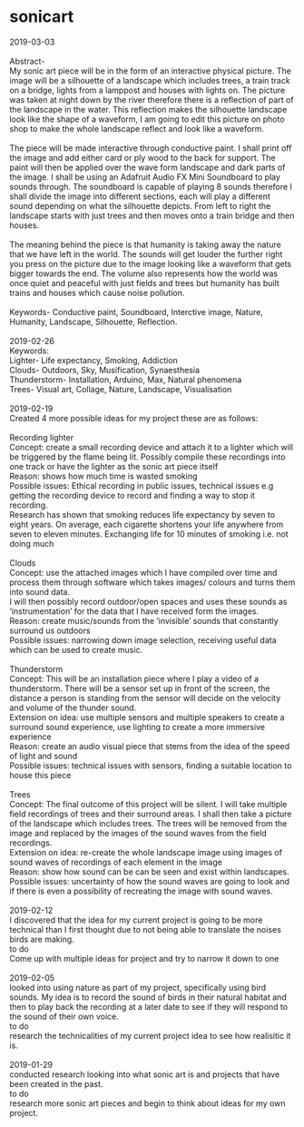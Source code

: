 # sonicart
2019-03-03
<br>
<br>
Abstract- 
<br>
My sonic art piece will be in the form of an interactive physical picture. 
The image will be a silhouette of a landscape which includes trees, a train track on a bridge, lights from a lamppost and houses with lights on. The picture was taken at night down by the river therefore there is a reflection of part of the landscape in the water. This reflection makes the silhouette landscape look like the shape of a waveform, I am going to edit this picture on photo shop to make the whole landscape reflect and look like a waveform.
<br>
<br>
The piece will be made interactive through conductive paint. I shall print off the image and add either card or ply wood to the back for support.  The paint will then be applied over the wave form landscape and dark parts of the image. I shall be using an Adafruit Audio FX Mini Soundboard to play sounds through. The soundboard is capable of playing 8 sounds therefore I shall divide the image into different sections, each will play a different sound depending on what the silhouette depicts. 
From left to right the landscape starts with just trees and then moves onto a train bridge and then houses.
<br>
<br>
The meaning behind the piece is that humanity is taking away the nature that we have left in the world. The sounds will get louder the further right you press on the picture due to the image looking like a waveform that gets bigger towards the end. The volume also represents how the world was once quiet and peaceful with just fields and trees but humanity has built trains and houses which cause noise pollution.
<br>
<br>
Keywords- Conductive paint, Soundboard, Interctive image, Nature, Humanity, Landscape, Silhouette, Reflection.
<br>
<br>
2019-02-26
<br>
Keywords:
<br>
Lighter- Life expectancy, Smoking, Addiction
<br>
Clouds- Outdoors, Sky, Musification, Synaesthesia
<br>
Thunderstorm- Installation, Arduino, Max, Natural phenomena
<br>
Trees- Visual art, Collage, Nature, Landscape, Visualisation
<br>
<br>
2019-02-19
<br>
Created 4 more possible ideas for my project these are as follows:
<br>
<br>
Recording lighter  
Concept: create a small recording device and attach it to a lighter which will be triggered by the flame being lit. Possibly compile these recordings into one track or have the lighter as the sonic art piece itself 
<br>
Reason: shows how much time is wasted smoking 
<br>
Possible issues: Ethical recording in public issues, technical issues e.g getting the recording device to record and finding a way to stop it recording.
<br>
Research has shown that smoking reduces life expectancy by seven to eight years. On average, each cigarette shortens your life anywhere from seven to eleven minutes.
Exchanging life for 10 minutes of smoking i.e. not doing much
<br>
<br>
Clouds  
Concept: use the attached images which I have compiled over time and process them through software which takes images/ colours and turns them into sound data.
<br>
I will then possibly record outdoor/open spaces and uses these sounds as ‘instrumentation’ for the data that I have received form the images.
<br>
Reason: create music/sounds from the ‘invisible’ sounds that constantly surround us outdoors  
Possible issues: narrowing down image selection, receiving useful data which can be used to create music. 
<br>
<br> 
Thunderstorm
<br>
Concept: This will be an installation piece where I play a video of a thunderstorm. There will be a sensor set up in front of the screen, the distance a person is standing from the sensor will decide on the velocity and volume of the thunder sound.
<br>
Extension on idea: use multiple sensors and multiple speakers to create a surround sound experience, use lighting to create a more immersive experience  
Reason: create an audio visual piece that stems from the idea of the speed of light and sound 
<br>
Possible issues: technical issues with sensors, finding a suitable location to house this piece
<br>
<br>
Trees
<br>
Concept: The final outcome of this project will be silent. I will take multiple field recordings of trees and their surround areas. I shall then take a picture of the landscape which includes trees. The trees will be removed from the image and replaced by the images of the sound waves from the field recordings.
<br>
Extension on idea: re-create the whole landscape image using images of sound waves of recordings of each element in the image 
<br>
Reason: show how sound can be can be seen and exist within landscapes.
<br>
Possible issues: uncertainty of how the sound waves are going to look and if there is even a possibility of recreating the image with sound waves.
<br>
<br>
2019-02-12
<br>
I discovered that the idea for my current project is going to be more technical than I first thought due to not being able to translate the noises birds are making.  
to do
<br>
Come up with multiple ideas for project and try to narrow it down to one
<br>
<br>
2019-02-05
<br>
looked into using nature as part of my project, specifically using bird sounds. My idea is to record the sound of birds in their natural habitat and then to play back the recording at a later date to see if they will respond to the sound of their own voice.
<br>
to do
<br>
research the technicalities of my current project idea to see how realisitic it is.
<br>
<br>
2019-01-29
<br>
conducted research looking into what sonic art is and projects that have been created in the past. 
<br>
to do
<br>
research more sonic art pieces and begin to think about ideas for my own project.

